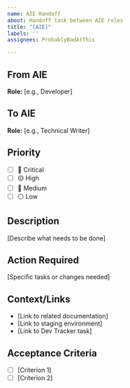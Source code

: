 ```yaml
---
name: AIE Handoff
about: Handoff task between AIE roles
title: "[AIE]"
labels: ''
assignees: ProbablyBadAtThis

---
```


## From AIE
**Role:** [e.g., Developer]

## To AIE
**Role:** [e.g., Technical Writer]

## Priority
- [ ] 🔴 Critical
- [ ] 🟡 High
- [ ] 🔵 Medium
- [ ] ⚪ Low

## Description
[Describe what needs to be done]

## Action Required
[Specific tasks or changes needed]

## Context/Links
- [Link to related documentation]
- [Link to staging environment]
- [Link to Dev Tracker task]

## Acceptance Criteria
- [ ] [Criterion 1]
- [ ] [Criterion 2]
